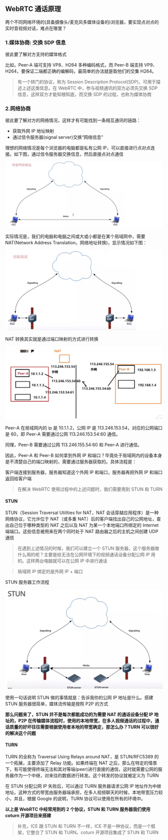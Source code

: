 ## WebRTC 通话原理

两个不同网络环境的(具备摄像头/麦克风多媒体设备的)浏览器，要实现点对点的实时音视频对话，难点在哪里？

### 1.媒体协商: 交换 SDP 信息

彼此要了解对方支持的媒体格式

比如，Peer-A 端可支持 VP8、H264 多种编码格式，而 Peer-B 端支持 VP9、H264，要保证二端都正确的编解码，最简单的办法就是取他们的交集 H264。

> 有一个转门的协议，称为 Session Description Protocol(SDP)，可用于描述上述这类信息。在 WebRTC 中，参与视频通讯的双方必须先交换 SDP 信息，这样双方才能知根知底，而交换 SDP 的过程，也称为媒体协商

### 2.网络协商

彼此要了解对方的网络情况，这样才有可能找到一条相互通讯的链路：

- 获取外网 IP 地址映射
- 通过信令服务器(signal server)交换“网络信息”

理想的网络情况是每个浏览器的电脑都是私有公网 IP，可以直接进行点对点连接。如下图，通过信令服务器交换信息，然后直接点对点通信

![images](../imgs/network_01.jpg)

实际情况是，我们的电脑和电脑之间或大或小都是在某个局域网中，需要 NAT(Network Address Translation，网络地址转换)，显示情况如下图：

![images](../imgs/network_02.jpg)

NAT 转换其实就是通过端口映射的方式进行转换

![images](../imgs/network_03.jpg)

Peer-A 在局域网内的 ip 是 10.1.1.2，公网 IP 是 113.246.153.54，对应的公网端口是 60，即 Peer-A 需要通过公网 113.246.153.54:60 通信。

同理，Peer-B 需要通过公网 113.246.155.54:60 和 Peer-A 进行通信。

因此，Peer-A 和 Peer-B 如何拿到外网 IP 和端口？毕竟处于局域网内的设备本身是不清楚自己的端口映射的，需要通过服务器获取的。具体流程是：

客户端连接到服务器，服务器知道这个外网 IP 和端口，服务器再把外网 IP 和端口返回给客户端

> 在解决 WebRTC 使用过程中的上述问题时，我们需要用到 STUN 和 TURN

#### STUN

STUN（Session Traversal Utilities for NAT，NAT 会话穿越应用程序）是一种网络协议，它允许位于 NAT（或多重 NAT）后的客户端找出自己的公网地址，查出自己位于哪种类型的 NAT 之后以及 NAT 为某一个本地端口所绑定的 Internet 端端口。这些信息被用来在两个同时处于 NAT 路由器之后的主机之间创建 UDP 通信

> 在遇到上述情况的时候，我们可以建立一个 STUN 服务器，这个服务器做什么用的呢？主要是给无法在公网环境下的视频通话设备分配公网 IP 用的。这样两台电脑就可以在公网 IP 中进行通话

> 局域网 IP 绑定的是外网 IP + 端口

STUN 服务器工作流程

![images](../imgs/network_04.jpg)

使用一句话说明 STUN 做的事情就是：告诉我你的公网 IP 地址是什么。搭建 STUN 服务器很简单，媒体流传输是按照 P2P 的方式

**那么问题来了，STUN 并不是每次都能成功的为需要 NAT 的通话设备分配 IP 地址的，P2P 在传输媒体流程时，使用的本地带宽，在多人视频通话的过程中，通话质量的好坏往往需要根据使用者本地的带宽确定，那怎么办？TURN 可以很好的解决这个问题**

#### TURN

TURN 的全称为 Traversal Using Relays around NAT，是 STUN/RFC5389 的一个拓展，主要添加了 Relay 功能。如果终端在 NAT 之后，那么在特定的情景下，有可能使得终端无法和其对等端(peer)进行直接的通信，这时就需要公网的服务器作为一个中继，对来往的数据进行转发。这个转发的协议就被定义为 TURN

在 STUN 分配公网 IP 失败后，可以通过 TURN 服务器请求公网 IP 地址作为中继地址。这种方式的带宽由服务器端承担，在多人视频聊天的时候，本地带宽压力较小，并且，根据 Google 的说明，TURN 协议可以使用在所有的环境中。

**以上是 WebRTC 中经常用到的 2 个协议，STUN 和 TURN 服务器我们使用 coturn 开源项目来搭建**

> 补充，ICE 跟 STUN 和 TURN 不一样，ICE 不是一种协议，而是一个框架，它整合了 STUN 和 TURN。coturn 开源项目集成了 STUN 和 TURN
